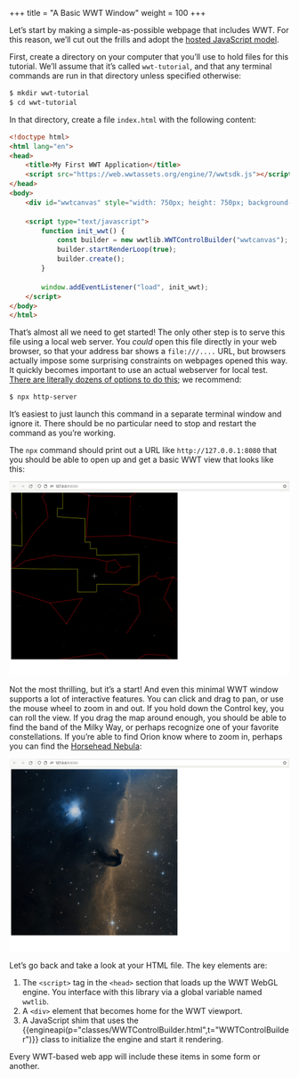 +++
title = "A Basic WWT Window"
weight = 100
+++

Let’s start by making a simple-as-possible webpage that includes WWT. For this
reason, we’ll cut out the frills and adopt the [hosted JavaScript
model](@/getting-started/hosted-javascript-model.md).

First, create a directory on your computer that you’ll use to hold files for
this tutorial. We’ll assume that it’s called `wwt-tutorial`, and that any
terminal commands are run in that directory unless specified otherwise:

```sh
$ mkdir wwt-tutorial
$ cd wwt-tutorial
```

In that directory, create a file `index.html` with the following content:

```html
<!doctype html>
<html lang="en">
<head>
    <title>My First WWT Application</title>
    <script src="https://web.wwtassets.org/engine/7/wwtsdk.js"></script>
</head>
<body>
    <div id="wwtcanvas" style="width: 750px; height: 750px; background-color: #000"></div>

    <script type="text/javascript">
        function init_wwt() {
            const builder = new wwtlib.WWTControlBuilder("wwtcanvas");
            builder.startRenderLoop(true);
            builder.create();
        }

        window.addEventListener("load", init_wwt);
    </script>
</body>
</html>
```

That’s almost all we need to get started! The only other step is to serve this
file using a local web server. You *could* open this file directly in your web
browser, so that your address bar shows a `file:///....` URL, but browsers
actually impose some surprising constraints on webpages opened this way. It
quickly becomes important to use an actual webserver for local test. [There
are literally dozens of options to do this][servers]; we recommend:

```sh
$ npx http-server
```

It’s easiest to just launch this command in a separate terminal window and
ignore it. There should be no particular need to stop and restart the command as
you’re working.

[servers]: https://gist.github.com/willurd/5720255

The `npx` command should print out a URL like `http://127.0.0.1:8080` that you
should be able to open up and get a basic WWT view that looks like this:

![A very basic WWT view in a browser window](initial-view.jpg)

Not the most thrilling, but it’s a start! And even this minimal WWT window
supports a lot of interactive features. You can click and drag to pan, or use
the mouse wheel to zoom in and out. If you hold down the Control key, you can
roll the view. If you drag the map around enough, you should be able to find the
band of the Milky Way, or perhaps recognize one of your favorite constellations.
If you’re able to find Orion know where to zoom in, perhaps you can find the
[Horsehead Nebula]:

![The basic WWT view, zoomed in on the Horsehead Nebula](horsehead.jpg)

[Horsehead Nebula]: https://en.wikipedia.org/wiki/Horsehead_Nebula

Let’s go back and take a look at your HTML file. The key elements are:

1. The `<script>` tag in the `<head>` section that loads up the WWT WebGL
   engine. You interface with this library via a global variable named
   `wwtlib`.
2. A `<div>` element that becomes home for the WWT viewport.
3. A JavaScript shim that uses the
   {{engineapi(p="classes/WWTControlBuilder.html",t="WWTControlBuilder")}}
   class to initialize the engine and start it rendering.

Every WWT-based web app will include these items in some form or another.

